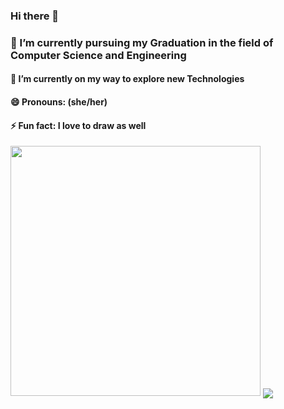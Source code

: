 ### Hi there 👋




###   🔭 I’m currently pursuing my Graduation in the field of Computer Science and Engineering
####  🌱 I’m currently on my way to explore new Technologies
####  😄 Pronouns: (she/her)
####  ⚡ Fun fact: I love to draw as well

<img src="https://github-readme-stats.vercel.app/api?username=MPragya-20&show_icons=true&theme=ADD_THEME_HERE" width="400">
<img align="center" src="https://github-readme-stats.vercel.app/api/<CARD_TYPE>/?username=<MPragya-20>&theme=<THEME_NAME>" />
